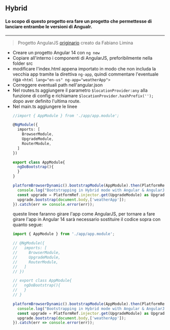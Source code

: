 ## Hybrid
#### Lo scopo di questo progetto era fare un progetto che permettesse di lanciare entrambe le versioni di Angualr.

***
>Progetto AngularJS [originario](https://github.com/flimina/angularJS) creato da Fabiano Limina
- Creare un progetto Angular 14 con `ng new`
- Copiare all'interno i componenti di AngularJS, preforibilmente nella folder src
- modificare l'index.html appena importato in modo che non includa la vecchia app tramite la direttiva `ng-app`, quindi commentare l'eventuale riga `<html lang="en-us" ng-app="weatherApp">`
- Correggere eventuali path nell'angular.json
- Nel routes.ts aggiungere il parametro `$locationProvider:any` alla funzione di config e richiamare `$locationProvider.hashPrefix('');` dopo aver definito l'ultima route.
- Nel main.ts aggiungere le linee
  ```Typescript
  //import { AppModule } from './app/app.module';

  @NgModule({
    imports: [
      BrowserModule,
      UpgradeModule,
      RouterModule,
    ]
  })

  export class AppModule{
    ngDoBootstrap(){
    }
  }

  platformBrowserDynamic().bootstrapModule(AppModule).then(PlatformRef =>{
    console.log("Bootstrapping in Hybrid mode with Angular & AngularJS");
    const upgrade = PlatformRef.injector.get(UpgradeModule) as UpgradeModule;
    upgrade.bootstrap(document.body,['weatherApp']);
  }).catch(err => console.error(err));
  ```
  queste linee faranno girare l'app come AngularJS, per tornare a fare girare l'app in Angular 14 sarà necessario sostituire il codice sopra con quanto segue:
  ```Typescript
  import { AppModule } from './app/app.module';

  // @NgModule({
  //   imports: [
  //     BrowserModule,
  //     UpgradeModule,
  //     RouterModule,
  //   ]
  // })

  // export class AppModule{
  //   ngDoBootstrap(){
  //   }
  // }

  platformBrowserDynamic().bootstrapModule(AppModule).then(PlatformRef =>{
    console.log("Bootstrapping in Hybrid mode with Angular & AngularJS");
    const upgrade = PlatformRef.injector.get(UpgradeModule) as UpgradeModule;
    upgrade.bootstrap(document.body,['weatherApp']);
  }).catch(err => console.error(err));
  ```

